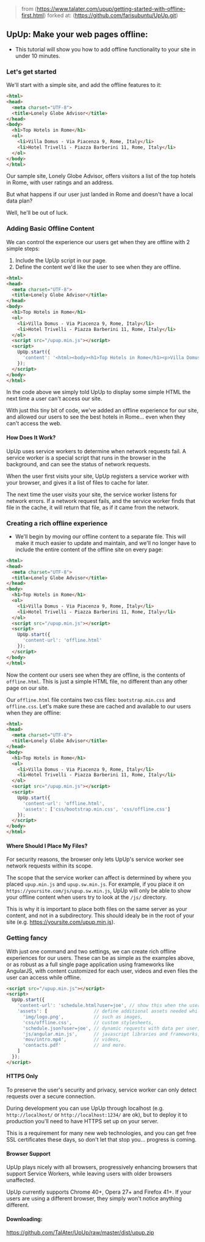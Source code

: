 > from (https://www.talater.com/upup/getting-started-with-offline-first.html)
> forked at: (https://github.com/farisubuntu/UpUp.git)
## UpUp: Make your web pages offline:
- This tutorial will show you how to add offline functionality to your site in under 10 minutes. 

### Let's get started

We'll start with a simple site, and add the offline features to it:

```html
<html>
<head>
  <meta charset="UTF-8">
  <title>Lonely Globe Advisor</title>
</head>
<body>
  <h1>Top Hotels in Rome</h1>
  <ol>
    <li>Villa Domus - Via Piacenza 9, Rome, Italy</li>
    <li>Hotel Trivelli - Piazza Barberini 11, Rome, Italy</li>
  </ol>
</body>
</html>
```

Our sample site, Lonely Globe Advisor, offers visitors a list of the top hotels in Rome, with user ratings and an address.

But what happens if our user just landed in Rome and doesn't have a local data plan?

Well, he'll be out of luck.

### Adding Basic Offline Content

We can control the experience our users get when they are offline with 2 simple steps:

1.  Include the UpUp script in our page.
2.  Define the content we'd like the user to see when they are offline.

```html
<html>
<head>
  <meta charset="UTF-8">
  <title>Lonely Globe Advisor</title>
</head>
<body>
  <h1>Top Hotels in Rome</h1>
  <ol>
    <li>Villa Domus - Via Piacenza 9, Rome, Italy</li>
    <li>Hotel Trivelli - Piazza Barberini 11, Rome, Italy</li>
  </ol>
  <script src="/upup.min.js"></script>
  <script>
    UpUp.start({
      'content': '<html><body><h1>Top Hotels in Rome</h1><p>Villa Domus</p><p>Hotel Trivelli</p></body></html>'
    });
  </script>
</body>
</html>
```

In the code above we simply told UpUp to display some simple HTML the next time a user can't access our site.

With just this tiny bit of code, we've added an offline experience for our site, and allowed our users to see the best hotels in Rome… even when they can't access the web.	

#### How Does It Work?

UpUp uses service workers to determine when network requests fail. A service worker is a special script that runs in the browser in the background, and can see the status of network requests.

When the user first visits your site, UpUp registers a service worker with your browser, and gives it a list of files to cache for later.

The next time the user visits your site, the service worker listens for network errors. If a network request fails, and the service worker finds that file in the cache, it will return that file, as if it came from the network.

### Creating a rich offline experience

- We'll begin by moving our offline content to a separate file. This will make it much easier to update and maintain, and we'll no longer have to include the entire content of the offline site on every page:

```html
<html>
<head>
  <meta charset="UTF-8">
  <title>Lonely Globe Advisor</title>
</head>
<body>
  <h1>Top Hotels in Rome</h1>
  <ol>
    <li>Villa Domus - Via Piacenza 9, Rome, Italy</li>
    <li>Hotel Trivelli - Piazza Barberini 11, Rome, Italy</li>
  </ol>
  <script src="/upup.min.js"></script>
  <script>
    UpUp.start({
      'content-url': 'offline.html'
    });
  </script>
</body>
</html>
```

Now the content our users see when they are offline, is the contents of  `offline.html`. This is just a simple HTML file, no different than any other page on our site.

Our  `offline.html`  file contains two css files:  `bootstrap.min.css`  and  `offline.css`. Let's make sure these are cached and available to our users when they are offline:

```html
<html>
<head>
  <meta charset="UTF-8">
  <title>Lonely Globe Advisor</title>
</head>
<body>
  <h1>Top Hotels in Rome</h1>
  <ol>
    <li>Villa Domus - Via Piacenza 9, Rome, Italy</li>
    <li>Hotel Trivelli - Piazza Barberini 11, Rome, Italy</li>
  </ol>
  <script src="/upup.min.js"></script>
  <script>
    UpUp.start({
      'content-url': 'offline.html',
      'assets': ['css/bootstrap.min.css', 'css/offline.css']
    });
  </script>
</body>
</html>
```

#### Where Should I Place My Files?

For security reasons, the browser only lets UpUp's service worker see network requests within its scope.

The scope that the service worker can affect is determined by where you placed  `upup.min.js`  and  `upup.sw.min.js`. For example, if you place it on  `https://yoursite.com/js/upup.sw.min.js`, UpUp will only be able to show your offline content when users try to look at the  `/js/`  directory.

This is why it is important to place both files on the same server as your content, and not in a subdirectory. This should idealy be in the root of your site (e.g. https://yoursite.com/upup.min.js).

### Getting fancy

With just one command and two settings, we can create rich offline experiences for our users. These can be as simple as the examples above, or as robust as a full single page application using frameworks like AngularJS, with content customized for each user, videos and even files the user can access while offline.

```html
<script src="/upup.min.js"></script>
<script>
  UpUp.start({
    'content-url': 'schedule.html?user=joe', // show this when the user is offline
    'assets': [                 // define additional assets needed while offline:
      'img/logo.png',           // such as images,
      'css/offline.css',        // custom stylesheets,
      'schedule.json?user=joe', // dynamic requests with data per user,
      'js/angular.min.js',      // javascript libraries and frameworks,
      'mov/intro.mp4',          // videos,
      'contacts.pdf'            // and more.
    ]
  });
</script>
```

#### HTTPS Only

To preserve the user's security and privacy, service worker can only detect requests over a secure connection.

During development you can use UpUp through localhost (e.g.  `http://localhost/`  or  `http://localhost:1234/`  are ok), but to deploy it to production you'll need to have HTTPS set up on your server.

This is a requirement for many new web technologies, and you can get free SSL certificates these days, so don't let that stop you… progress is coming.

#### Browser Support

UpUp plays nicely with all browsers, progressively enhancing browsers that support Service Workers, while leaving users with older browsers unaffected.

UpUp currently supports Chrome 40+, Opera 27+ and Firefox 41+. If your users are using a different browser, they simply won't notice anything different.

#### Downloading:
https://github.com/TalAter/UpUp/raw/master/dist/upup.zip
